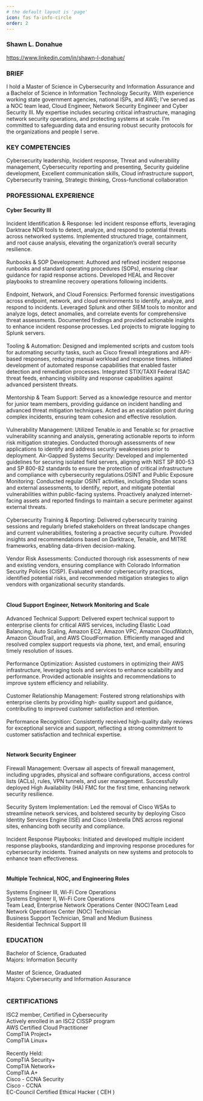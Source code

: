 ```yaml
---
# the default layout is 'page'
icon: fas fa-info-circle
order: 2
---
```


### Shawn L. Donahue
https://www.linkedin.com/in/shawn-l-donahue/<br>
### BRIEF<br>
I hold a Master of Science in Cybersecurity and Information Assurance and a Bachelor of Science in Information Technology Security. With experience working state government agencies, national ISPs, and AWS; I’ve served as a NOC team lead, Cloud Engineer, Network Security Engineer and Cyber Security III. My expertise includes securing critical infrastructure, managing network security operations, and protecting systems at scale. I’m committed to safeguarding data and ensuring robust security protocols for the organizations and people I serve.<br>

### KEY COMPETENCIES<br>
Cybersecurity leadership, Incident response, 
Threat and vulnerability management, Cybersecurity reporting and presenting,
Security guideline development, Excellent communication skills, Cloud infrastructure support, Cybersecurity training, Strategic thinking, Cross-functional collaboration
<br>
### PROFESSIONAL EXPERIENCE<br>
#### Cyber Security III<br>
Incident Identification & Response: led incident response efforts, leveraging Darktrace NDR tools
to detect, analyze, and respond to potential threats across networked systems. Implemented structured
triage, containment, and root cause analysis, elevating the organization’s overall security resilience.<br><br>
Runbooks & SOP Development: Authored and refined incident response runbooks and standard operating
procedures (SOPs), ensuring clear guidance for rapid response actions. Developed HEAL and Recover
playbooks to streamline recovery operations following incidents.<br><br>
Endpoint, Network, and Cloud Forensics: Performed forensic investigations across endpoint, network, and
cloud environments to identify, analyze, and respond to incidents. Leveraged Splunk and other SIEM tools to
monitor and analyze logs, detect anomalies, and correlate events for comprehensive threat assessments.
Documented findings and provided actionable insights to enhance incident response processes. Led
projects to migrate logging to Splunk servers.<br><br>
Tooling & Automation: Designed and implemented scripts and custom tools for automating security tasks,
such as Cisco firewall integrations and API-based responses, reducing manual workload and response times.
Initiated development of automated response capabilities that enabled faster detection and remediation
processes. Integrated STIX/TAXII Federal ISAC threat feeds, enhancing visibility and response capabilities
against advanced persistent threats.<br><br>
Mentorship & Team Support: Served as a knowledge resource and mentor for junior team members,
providing guidance on incident handling and advanced threat mitigation techniques. Acted as an escalation
point during complex incidents, ensuring team cohesion and effective resolution.<br><br>
Vulnerability Management: Utilized Tenable.io and Tenable.sc for proactive vulnerability scanning and
analysis, generating actionable reports to inform risk mitigation strategies. Conducted thorough assessments
of new applications to identify and address security weaknesses prior to deployment.
Air-Gapped Systems Security: Developed and implemented guidelines for securing isolated field servers,
aligning with NIST SP 800-53 and SP 800-82 standards to ensure the protection of critical infrastructure and
compliance with cybersecurity regulations.OSINT and Public Exposure Monitoring: Conducted regular OSINT activities, including Shodan scans and
external assessments, to identify, report, and mitigate potential vulnerabilities within public-facing systems.
Proactively analyzed internet-facing assets and reported findings to maintain a secure perimeter against
external threats.<br><br>
Cybersecurity Training & Reporting: Delivered cybersecurity training sessions and regularly briefed
stakeholders on threat landscape changes and current vulnerabilities, fostering a proactive security culture.
Provided insights and recommendations based on Darktrace, Tenable, and MITRE frameworks, enabling
data-driven decision-making.<br><br>
Vendor Risk Assessments: Conducted thorough risk assessments of new and existing vendors, ensuring
compliance with Colorado Information Security Policies (CISP). Evaluated vendor cybersecurity practices,
identified potential risks, and recommended mitigation strategies to align vendors with organizational
security standards.<br><br>
#### Cloud Support Engineer, Network Monitoring and Scale<br>
Advanced Technical Support: Delivered expert technical support to enterprise clients for critical AWS
services, including Elastic Load Balancing, Auto Scaling, Amazon EC2, Amazon VPC, Amazon CloudWatch,
Amazon CloudTrail, and AWS CloudFormation. Efficiently managed and resolved complex support requests
via phone, text, and email, ensuring timely resolution of issues.<br><br>
Performance Optimization: Assisted customers in optimizing their AWS infrastructure, leveraging tools and
services to enhance scalability and performance. Provided actionable insights and recommendations to
improve system efficiency and reliability.<br><br>
Customer Relationship Management: Fostered strong relationships with enterprise clients by providing high-
quality support and guidance, contributing to improved customer satisfaction and retention.<br><br>
Performance Recognition: Consistently received high-quality daily reviews for exceptional service and
support, reflecting a strong commitment to customer satisfaction and technical expertise.<br><br>
#### Network Security Engineer<br>
Firewall Management: Oversaw all aspects of firewall management, including upgrades, physical and
software configurations, access control lists (ACLs), rules, VPN tunnels, and user management. Successfully
deployed High Availability (HA) FMC for the first time, enhancing network security resilience.<br><br>
Security System Implementation: Led the removal of Cisco WSAs to streamline network services, and
bolstered security by deploying Cisco Identity Services Engine (ISE) and Cisco Umbrella DNS across regional
sites, enhancing both security and compliance.<br><br>
Incident Response Playbooks: Initiated and developed multiple incident response playbooks, standardizing
and improving response procedures for cybersecurity incidents. Trained analysts on new systems and
protocols to enhance team effectiveness.<br><br>
#### Multiple Technical, NOC, and Engineering Roles<br>
Systems Engineer III, Wi-Fi Core Operations<br>
Systems Engineer II, Wi-Fi Core Operations<br>
Team Lead, Enterprise Network Operations Center (NOC)Team Lead<br>
Network Operations Center (NOC) Technician<br>
Business Support Technician, Small and Medium Business<br>
Residential Technical Support III<br>

### EDUCATION<br>
Bachelor of Science, Graduated<br>
Majors: Information Security<br>
<br>
Master of Science, Graduated<br>
Majors: Cybersecurity and Information Assurance<br>
<br>
### CERTIFICATIONS<br>
ISC2 member, Certified in Cybersecurity<br>
Actively enrolled in an ISC2 CISSP program<br>
AWS Certified Cloud Practitioner<br>
CompTIA Project+<br>
CompTIA Linux+<br><br>
Recently Held:<br>
CompTIA Security+<br>
CompTIA Network+<br>
CompTIA A+<br>
Cisco - CCNA Security<br>
Cisco - CCNA<br>
EC-Council Certified Ethical Hacker ( CEH )<br>
